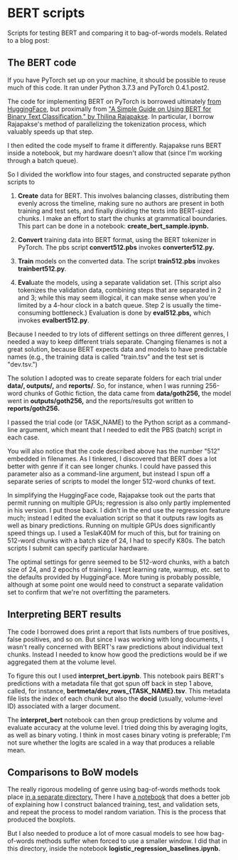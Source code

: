BERT scripts
============

Scripts for testing BERT and comparing it to bag-of-words models. Related to a blog post:

The BERT code
-------------

If you have PyTorch set up on your machine, it should be possible to reuse much of this code. It ran under Python 3.7.3 and PyTorch 0.4.1.post2.

The code for implementing BERT on PyTorch is borrowed ultimately [from HuggingFace](https://github.com/huggingface/pytorch-pretrained-BERT), but proximally from ["A Simple Guide on Using BERT for Binary Text Classification," by Thilina Rajapakse](https://medium.com/swlh/a-simple-guide-on-using-bert-for-text-classification-bbf041ac8d04). In particular, I borrow Rajapakse's method of parallelizing the tokenization process, which valuably speeds up that step.

I then edited the code myself to frame it differently. Rajapakse runs BERT inside a notebook, but my hardware doesn't allow that (since I'm working through a batch queue).

So I divided the workflow into four stages, and constructed separate python scripts to

1. **Create** data for BERT. This involves balancing classes, distributing them evenly across the timeline, making sure no authors are present in both training and test sets, and finally dividing the texts into BERT-sized chunks. I make an effort to start the chunks at grammatical boundaries. This part can be done in a notebook: **create_bert_sample.ipynb.**

2. **Convert** training data into BERT format, using the BERT tokenizer in PyTorch. The pbs script **convert512.pbs** invokes **converter512.py.**

3. **Train** models on the converted data. The script **train512.pbs** invokes **trainbert512.py**.

4. **Eval**uate the models, using a separate validation set. (This script also tokenizes the validation data, combining steps that are separated in 2 and 3; while this may seem illogical, it can make sense when you're limited by a 4-hour clock in a batch queue. Step 2 is usually the time-consuming bottleneck.) Evaluation is done by **eval512.pbs,** which invokes **evalbert512.py**.

Because I needed to try lots of different settings on three different genres, I needed a way to keep different trials separate. Changing filenames is not a great solution, because BERT expects data and models to have predictable names (e.g., the training data is called "train.tsv" and the test set is "dev.tsv.")

The solution I adopted was to create separate folders for each trial under **data/, outputs/,** and **reports/**.  So, for instance, when I was running 256-word chunks of Gothic fiction, the data came from **data/goth256,** the model went in **outputs/goth256,** and the reports/results got written to **reports/goth256.**

I passed the trial code (or TASK_NAME) to the Python script as a command-line argument, which meant that I needed to edit the PBS (batch) script in each case.

You will also notice that the code described above has the number "512" embedded in filenames. As I tinkered, I discovered that BERT does a lot better with genre if it can see longer chunks. I could have passed this parameter also as a command-line argument, but instead I spun off a separate series of scripts to model the longer 512-word chunks of text.

In simplifying the HuggingFace code, Rajapakse took out the parts that permit running on multiple GPUs; regression is also only partly implemented in his version. I put those back. I didn't in the end use the regression feature much; instead I edited the evaluation script so that it outputs raw logits as well as binary predictions. Running on multiple GPUs does significantly speed things up. I used a TeslaK40M for much of this, but for training on 512-word chunks with a batch size of 24, I had to specify K80s. The batch scripts I submit can specify particular hardware.

The optimal settings for genre seemed to be 512-word chunks, with a batch size of 24, and 2 epochs of training. I kept learning rate, warmup, etc. set to the defaults provided by HuggingFace. More tuning is probably possible, although at some point one would need to construct a separate validation set to confirm that we're not overfitting the parameters.

Interpreting BERT results
-------------------------

The code I borrowed does print a report that lists numbers of true positives, false positives, and so on. But since I was working with long documents, I wasn't really concerned with BERT's raw predictions about individual text chunks. Instead I needed to know how good the predictions would be if we aggregated them at the volume level.

To figure this out I used **interpret_bert.ipynb**. This notebook pairs BERT's predictions with a metadata file that got spun off back in step 1 above, called, for instance, **bertmeta/dev_rows_{TASK_NAME}.tsv**. This metadata file lists the index of each chunk but also the **docid** (usually, volume-level ID) associated with a larger document.

The **interpret_bert** notebook can then group predictions by volume and evaluate accuracy at the volume level. I tried doing this by averaging logits, as well as binary voting. I think in most cases binary voting is preferable; I'm not sure whether the logits are scaled in a way that produces a reliable mean.


Comparisons to BoW models
-------------------------

The really rigorous modeling of genre using bag-of-words methods took place [in a separate directory.](https://github.com/tedunderwood/fiction/tree/master/variation) There I have [a notebook](https://github.com/tedunderwood/fiction/blob/master/variation/make_validation_splits.ipynb) that does a better job of explaining how I construct balanced training, test, and validation sets, and repeat the process to model random variation. This is the process that produced the boxplots.

But I also needed to produce a lot of more casual models to see how bag-of-words methods suffer when forced to use a smaller window. I did that in this directory, inside the notebook **logistic_regression_baselines.ipynb.**




